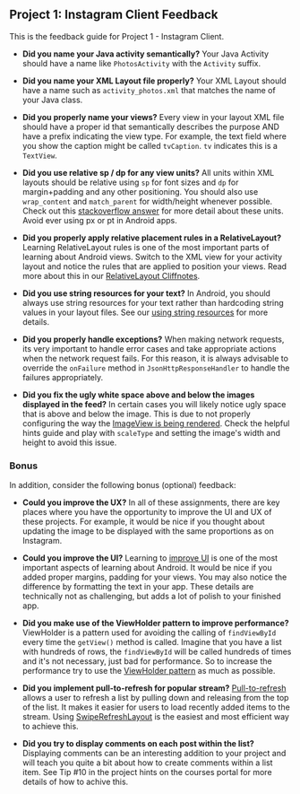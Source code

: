 ## Project 1: Instagram Client Feedback

This is the feedback guide for Project 1 - Instagram Client.

 * **Did you name your Java activity semantically?** Your Java Activity should have a name like `PhotosActivity` with the `Activity` suffix.

 * **Did you name your XML Layout file properly?** Your XML Layout should have a name such as `activity_photos.xml` that matches the name of your Java class.

 * **Did you properly name your views?** Every view in your layout XML file should have a proper id that semantically describes the purpose AND have a prefix indicating the view type. For example, the text field where you show the caption might be called `tvCaption`. `tv` indicates this is a `TextView`.

 * **Did you use relative sp / dp for any view units?** All units within XML layouts should be relative using `sp` for font sizes and `dp` for margin+padding and any other positioning. You should also use `wrap_content` and `match_parent` for width/height whenever possible. Check out this [stackoverflow answer](http://stackoverflow.com/questions/2025282/difference-between-px-dp-dip-and-sp-in-android) for more detail about these units. Avoid ever using px or pt in Android apps.

 * **Did you properly apply relative placement rules in a RelativeLayout?** Learning RelativeLayout rules is one of the most important parts of learning about Android views. Switch to the XML view for your activity layout and notice the rules that are applied to position your views. Read more about this in our [RelativeLayout Cliffnotes](http://guides.codepath.com/android/Constructing-View-Layouts#relativelayout).

 * **Did you use string resources for your text?** In Android, you should always use string resources for your text rather than hardcoding string values in your layout files. See our [using string resources](http://guides.codepath.com/android/Using-String-Resources) for more details.

 * **Did you properly handle exceptions?** When making network requests, its very important to handle error cases and take appropriate actions when the network request fails. For this reason, it is always advisable to override the `onFailure` method in `JsonHttpResponseHandler` to handle the failures appropriately.
 
 * **Did you fix the ugly white space above and below the images displayed in the feed?** In certain cases you will likely notice ugly space that is above and below the image. This is due to not properly configuring the way the [ImageView is being rendered](https://guides.codepath.com/android/Working-with-the-ImageView#scale-types). Check the helpful hints guide and play with `scaleType` and setting the image's width and height to avoid this issue.

### Bonus

In addition, consider the following bonus (optional) feedback:

* **Could you improve the UX?** In all of these assignments, there are key places where you have the opportunity to improve the UI and UX of these projects. For example, it would be nice if you thought about updating the image to be displayed with the same proportions as on Instagram.

* **Could you improve the UI?** Learning to [improve UI](http://guides.codepath.com/android/Styling-UI-Screens-FAQ) is one of the most important aspects of learning about Android. It would be nice if you added proper margins, padding for your views. You may also notice the difference by formatting the text in your app. These  details are technically not as challenging, but adds a lot of polish to your finished app.

* **Did you make use of the ViewHolder pattern to improve performance?** ViewHolder is a pattern used for avoiding the calling of `findViewById` every time the `getView()` method is called. Imagine that you have a list with hundreds of rows, the `findViewById` will be called hundreds of times and it's not necessary, just bad for performance. So to increase the performance try to use the [ViewHolder pattern](http://guides.codepath.com/android/Using-an-ArrayAdapter-with-ListView#improving-performance-with-the-viewholder-pattern) as much as possible.

* **Did you implement pull-to-refresh for popular stream?** [Pull-to-refresh](http://guides.codepath.com/android/Implementing-Pull-to-Refresh-Guide#using-swiperefreshlayout) allows a user to refresh a list by pulling down and releasing from the top of the list. It makes it easier for users to load recently added items to the stream. Using [SwipeRefreshLayout](http://guides.codepath.com/android/Implementing-Pull-to-Refresh-Guide#using-swiperefreshlayout) is the easiest and most efficient way to achieve this.

* **Did you try to display comments on each post within the list?** Displaying comments can be an interesting addition to your project and will teach you quite a bit about how to create comments within a list item. See Tip #10 in the project hints on the courses portal for more details of how to achive this.